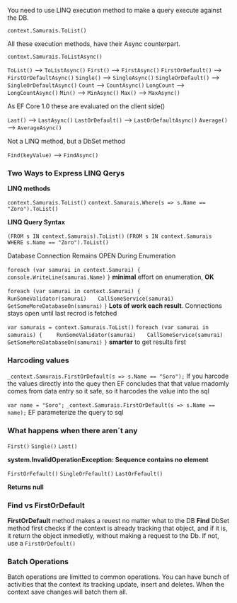 You need to use LINQ execution method to make a query execute against the DB.

`context.Samurais.ToList()`

All these execution methods, have their Async counterpart. 

`context.Samurais.ToListAsync()`

`ToList()` --> `ToListAsync()` 
`First()` --> `FirstAsync()` 
`FirstOrDefault()` --> `FirstOrDefaultAsync()` 
`Single()` --> `SingleAsync()` 
`SingleOrDefault()` --> `SingleOrDefaultAsync()` 
`Count` --> `CountAsync()` 
`LongCount` --> `LongCountAsync()` 
`Min()` --> `MinAsync()` 
`Max()` --> `MaxAsync()` 

As EF Core 1.0 these are evaluated on the client side()

`Last()` --> `LastAsync()` 
`LastOrDefault()` --> `LastOrDefaultAsync()` 
`Average()` --> `AverageAsync()` 

Not a LINQ method, but a DbSet method

`Find(keyValue)` --> `FindAsync()` 

### Two Ways to Express LINQ Qerys ###

__LINQ methods__

`context.Samurais.ToList()`
`context.Samurais.Where(s => s.Name == "Zoro").ToList()`

__LINQ Query Syntax__

`(FROM s IN context.Samurais).ToList()`
`(FROM s IN context.Samurais WHERE s.Name == "Zoro").ToList()`

Database Connection Remains OPEN During Enumeration

`foreach (var samurai in context.Samurai) { `
`   console.WriteLine(samurai.Name)`
`}`
 __minimal__ effort on enumeration, __OK__

`foreach (var samurai in context.Samurai) { `
`   RunSomeValidator(samurai)`
`   CallSomeService(samurai)`
`   GetSomeMoreDatabaseOn(samurai)`
`}`
__Lots of work each result__. Connections stays open until last recrod is fetched

`var samurais = context.Samurais.ToList()`
`foreach (var samurai in samurais) { `
`   RunSomeValidator(samurai)`
`   CallSomeService(samurai)`
`   GetSomeMoreDatabaseOn(samurai)`
`}`
__smarter__ to get results first

### Harcoding values ###

`_context.Samurais.FirstOrDefault(s => s.Name == "Soro");`
If you harcode the values directly into the quey then EF concludes that that value rnadomly comes from data entry so it safe, so it harcodes the value into the sql

`var name = "Soro";`
`_context.Samurais.FirstOrDefault(s => s.Name == name);`
EF parameterize the query to sql

### What happens when there aren´t any ###

`First()`
`Single()`
`Last()`

__system.InvalidOperationException: Sequence contains no element__

`FirstOrFefault()`
`SingleOrFefault()`
`LastOrFefault()`

__Returns null__

### Find vs FirstOrDefault ###

__FirstOrDefault__ method makes a reuest no matter what to the DB
__Find__ DbSet method first checks if the context is already tracking that object, and if it is, it return the object inmedietly, without making a request to the Db. If not, use a `FirstOrDefoult()`

### Batch Operations ###

Batch operations are limitted to common operations. You can have bunch of activities that the context its tracking update, insert and deletes. When the context save changes will batch them all.